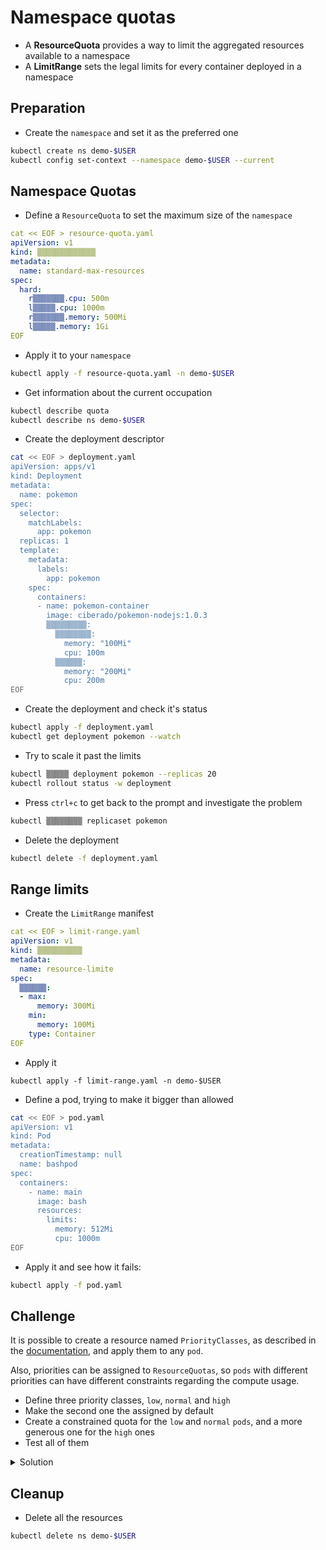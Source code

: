 # Namespace quotas

* A **ResourceQuota** provides a way to limit the aggregated resources available to a namespace
* A **LimitRange** sets the legal limits for every container deployed in a namespace


## Preparation

* Create the `namespace` and set it as the preferred one

```bash
kubectl create ns demo-$USER
kubectl config set-context --namespace demo-$USER --current
```

## Namespace Quotas

* Define a `ResourceQuota` to set the maximum size of the `namespace`

```yaml
cat << EOF > resource-quota.yaml
apiVersion: v1
kind: ▒▒▒▒▒▒▒▒▒▒▒▒▒
metadata:
  name: standard-max-resources
spec:
  hard:
    r▒▒▒▒▒▒▒.cpu: 500m
    l▒▒▒▒▒.cpu: 1000m
    r▒▒▒▒▒▒▒.memory: 500Mi
    l▒▒▒▒▒.memory: 1Gi
EOF
```

* Apply it to your `namespace`

```bash
kubectl apply -f resource-quota.yaml -n demo-$USER
```

* Get information about the current occupation

```bash
kubectl describe quota
kubectl describe ns demo-$USER
```

* Create the deployment descriptor 

```bash
cat << EOF > deployment.yaml 
apiVersion: apps/v1
kind: Deployment
metadata:
  name: pokemon
spec:
  selector:
    matchLabels:
      app: pokemon
  replicas: 1
  template:
    metadata:
      labels:
        app: pokemon
    spec:
      containers:
      - name: pokemon-container
        image: ciberado/pokemon-nodejs:1.0.3
        ▒▒▒▒▒▒▒▒▒:
          ▒▒▒▒▒▒▒▒:
            memory: "100Mi"
            cpu: 100m
          ▒▒▒▒▒▒:
            memory: "200Mi"
            cpu: 200m
EOF
```

* Create the deployment and check it's status

```bash
kubectl apply -f deployment.yaml
kubectl get deployment pokemon --watch
```

* Try to scale it past the limits

```bash
kubectl ▒▒▒▒▒ deployment pokemon --replicas 20
kubectl rollout status -w deployment
```

* Press `ctrl+c` to get back to the prompt and investigate the problem

```bash
kubectl ▒▒▒▒▒▒▒▒ replicaset pokemon
```

* Delete the deployment

```bash
kubectl delete -f deployment.yaml
```

## Range limits

* Create the `LimitRange` manifest

```yaml
cat << EOF > limit-range.yaml
apiVersion: v1
kind: ▒▒▒▒▒▒▒▒▒▒
metadata:
  name: resource-limite
spec:
  ▒▒▒▒▒▒:
  - max:
      memory: 300Mi
    min:
      memory: 100Mi
    type: Container
EOF
```

* Apply it

```bsh
kubectl apply -f limit-range.yaml -n demo-$USER
```

* Define a pod, trying to make it bigger than allowed

```bash
cat << EOF > pod.yaml
apiVersion: v1
kind: Pod
metadata:
  creationTimestamp: null
  name: bashpod
spec:
  containers:
    - name: main
      image: bash
      resources:
        limits:
          memory: 512Mi
          cpu: 1000m
EOF
```

* Apply it and see how it fails:

```bash
kubectl apply -f pod.yaml
```

## Challenge

It is possible to create a resource named `PriorityClasses`, as described in the [documentation](https://kubernetes.io/docs/concepts/scheduling-eviction/pod-priority-preemption/#example-priorityclass), and apply them to any `pod`.

Also, priorities can be assigned to `ResourceQuotas`, so `pods` with different priorities can have different constraints regarding the compute usage.

* Define three priority classes, `low`, `normal` and `high`
* Make the second one the assigned by default
* Create a constrained quota for the `low` and `normal` `pods`, and a more generous one for the `high` ones
* Test all of them

<details>
<summary>Solution</summary>

```yaml
cat << EOF > priorities.yaml
apiVersion: scheduling.k8s.io/v1
kind: PriorityClass
metadata:
  name: high
value: 1000000
globalDefault: false
---

apiVersion: scheduling.k8s.io/v1
kind: PriorityClass
metadata:
  name: normal
value: 1000
globalDefault: true
---

apiVersion: scheduling.k8s.io/v1
kind: PriorityClass
metadata:
  name: low
value: 100
globalDefault: false
EOF
```


```yaml
cat << EOF > quotas.yaml
apiVersion: v1
kind: ResourceQuota
metadata:
  name: development-resources
spec:
  hard:
    requests.cpu: 1000m
    limits.cpu: 1500m
    requests.memory: 1Gi
    limits.memory: 1.5Gi
    #requests.storage: 1Gi 
    count/services: 2
    count/pods: 10
  scopeSelector:
    matchExpressions:
    - operator : In
      scopeName: PriorityClass
      values: ["low", "normal"]
---
apiVersion: v1
kind: ResourceQuota
metadata:
  name: development-resources
spec:
  hard:
    requests.cpu: 2000m
    limits.cpu: 3000m
    requests.memory: 2Gi
    limits.memory: 3Gi
    #requests.storage: 2Gi 
    count/services: 4
    count/pods: 20
  scopeSelector:
    matchExpressions:
    - operator : In
      scopeName: PriorityClass
      values: ["high"]
EOF
```

</details>



## Cleanup

* Delete all the resources

```bash
kubectl delete ns demo-$USER
```
